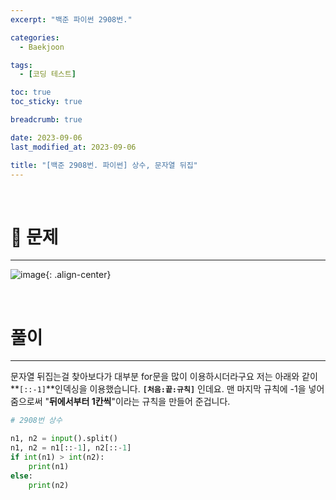 ```yaml
---
excerpt: "백준 파이썬 2908번."

categories:
  - Baekjoon

tags:
  - [코딩 테스트]

toc: true
toc_sticky: true

breadcrumb: true

date: 2023-09-06
last_modified_at: 2023-09-06

title: "[백준 2908번. 파이썬] 상수, 문자열 뒤집"
---
```


<br>

# 📌 문제
---

![image](https://github.com/novicedata/scrap-comment/assets/88019539/35d7074b-53ee-41f6-8dba-f10b84d5ace7){: .align-center}

<br>

# 풀이
---

문자열 뒤집는걸 찾아보다가 대부분 for문을 많이 이용하시더라구요 저는 아래와 같이 **`[::-1]`**인덱싱을 이용했습니다. **`[처음:끝:규칙]`** 인데요. 맨 마지막 규칙에 -1을 넣어줌으로써 "**뒤에서부터 1칸씩**"이라는 규칙을 만들어 준겁니다.

```python
# 2908번 상수

n1, n2 = input().split()
n1, n2 = n1[::-1], n2[::-1]
if int(n1) > int(n2):
    print(n1)
else:
    print(n2)
```
